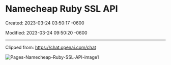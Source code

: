 # Namecheap Ruby SSL API

Created: 2023-03-24 03:50:17 -0600

Modified: 2023-03-24 09:50:20 -0600

---

Clipped from: <https://chat.openai.com/chat>

![Pages-Namecheap-Ruby-SSL-API-image1](200-SalusITGroup/attachment/Pages-Namecheap-Ruby-SSL-API-image1.jpg)

